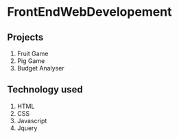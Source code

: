 # FrontEndWebDevelopement
## Projects
1. Fruit Game
2. Pig Game
2. Budget Analyser


## Technology used 
1. HTML
2. CSS
3. Javascript
4. Jquery
